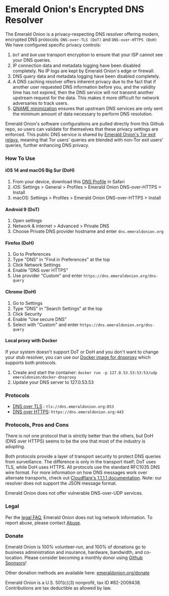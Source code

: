 # Emerald Onion's Encrypted DNS Resolver

The Emerald Onion is a privacy-respecting DNS resolver offering modern, encrypted DNS protocols: `DNS-over-TLS (DoT)` and `DNS-over-HTTPS (DoH)` We have configured specific privacy controls:

1. `DoT` and `DoH` use transport encryption to ensure that your ISP cannot see your DNS queries.
2. IP connection data and metadata logging have been disabled completely. No IP logs are kept by Emerald Onion's edge or firewall.
3. DNS query data and metadata logging have been disabled completely.
4. A DNS caching resolver offers inherent privacy due to the fact that if another user requested DNS information before you, and the validity time has not expired, then the DNS service will not transmit another upstream request for the data. This makes it more difficult for network adversaries to track users.
5. [QNAME minimization](https://www.isc.org/blogs/qname-minimization-and-privacy/) ensures that upstream DNS services are only sent the minimum amount of data necessary to perform DNS resolution.

Emerald Onion's software configurations are pulled directly from this Github repo, so users can validate for themselves that these privacy settings are enforced. This public DNS service is shared by [Emerald Onion's Tor exit relays](https://metrics.torproject.org/rs.html#search/as:396507), meaning that Tor users' queries are blended with non-Tor exit users' queries, further enhancing DNS privacy.

### How To Use

#### iOS 14 and macOS Big Sur (DoH)

1. From your device, download this [DNS Profile](https://github.com/emeraldonion/DNS/raw/main/eo-doh.mobileconfig) in Safari
2. iOS: Settings > General > Profiles > Emerald Onion DNS-over-HTTPS > Install
3. macOS: Settings > Profiles > Emerald Onion DNS-over-HTTPS > Install

#### Android 9 (DoT)

1. Open settings
2. Network & internet > Advanced > Private DNS
3. Choose Private DNS provider hostname and enter `dns.emeraldonion.org`

#### Firefox (DoH)

1. Go to Preferences
2. Type "DNS" in "Find in Preferences" at the top
3. Click Network Settings
4. Enable "DNS over HTTPS"
5. Use provider "Custom" and enter `https://dns.emeraldonion.org/dns-query`

#### Chrome (DoH)

1. Go to Settings
2. Type "DNS" in "Search Settings" at the top
3. Click Security
4. Enable "Use secure DNS"
5. Select with "Custom" and enter `https://dns.emeraldonion.org/dns-query`

#### Local proxy with Docker

If your system doesn't support DoT or DoH and you don't want to change your stub resolver, you can use our [Docker image for dnsproxy](https://github.com/emeraldonion/docker-dnsproxy) which supports both protocols.

1. Create and start the container: `docker run -p 127.0.53.53:53:53/udp emeraldonion/docker-dnsproxy`
2. Update your DNS server to 127.0.53.53

### Protocols

- [DNS over TLS](https://tools.ietf.org/html/rfc7858) : `tls://dns.emeraldonion.org:853`
- [DNS over HTTPS](https://tools.ietf.org/html/rfc8484): `https://dns.emeraldonion.org:443`

### Protocols, Pros and Cons

There is not one protocol that is strictly better than the others, but DoH (DNS over HTTPS) seems to be the one that most of the industry is adopting.

Both protocols provide a layer of transport security to protect DNS queries from surveillance. The difference is only in the transport itself; DoT uses TLS, while DoH uses HTTPS. All protocols use the standard RFC1035 DNS wire format. For more information on how DNS messages work over alternate transports, check out [Cloudflare's 1.1.1.1 documentation](https://developers.cloudflare.com/1.1.1.1/dns-over-https/wireformat). Note: our resolver does not support the JSON message format.

Emerald Onion does not offer vulnerable DNS-over-UDP services.

### Legal

Per the [legal FAQ](https://emeraldonion.org/faq/), Emerald Onion does not log network information. To report abuse, please contact [Abuse](mailto:abuse@emeraldonion.org).

### Donate

Emerald Onion is 100% volunteer-run, and 100% of donations go to business administration and insurance, hardware, bandwidth, and co-location. Please consider becoming a monthly donor using [Github Sponsors](https://github.com/sponsors/emeraldonion)!

Other donation methods are available here: [emeraldonion.org/donate](https://emeraldonion.org/donate/)

Emerald Onion is a U.S. 501(c)(3) nonprofit, tax ID #82-2009438. Contributions are tax deductible as allowed by law.
